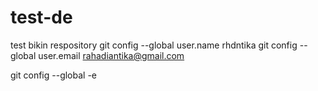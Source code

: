 # test-de
test bikin respository
git config --global user.name rhdntika
git config --global user.email rahadiantika@gmail.com

git config --global -e
